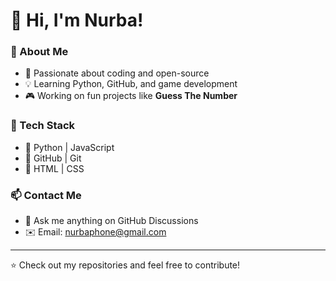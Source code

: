 # 👋 Hi, I'm Nurba!  

### 🚀 About Me  
- 🎯 Passionate about coding and open-source  
- 💡 Learning Python, GitHub, and game development  
- 🎮 Working on fun projects like **Guess The Number**  

### 🔧 Tech Stack  
- 🔹 Python | JavaScript  
- 🔹 GitHub | Git  
- 🔹 HTML | CSS  

### 📫 Contact Me  
- 💬 Ask me anything on GitHub Discussions  
- ✉️ Email: nurbaphone@gmail.com  

---
⭐️ Check out my repositories and feel free to contribute!
